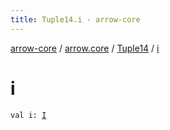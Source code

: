 ```yaml
---
title: Tuple14.i - arrow-core
---
```


[arrow-core](../../index.html) / [arrow.core](../index.html) / [Tuple14](index.html) / [i](./i.html)

# i

`val i: `[`I`](index.html#I)